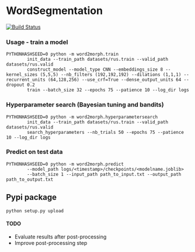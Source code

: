 # WordSegmentation

[![Build Status](https://travis-ci.com/MartinXPN/word2morph.svg?branch=master)](https://travis-ci.com/MartinXPN/word2morph)

### Usage - train a model
```commandline
PYTHONHASHSEED=0 python -m word2morph.train
        init_data --train_path datasets/rus.train --valid_path datasets/rus.valid
        construct_model --model_type CNN --embeddings_size 8 --kernel_sizes (5,5,5) --nb_filters (192,192,192) --dilations (1,1,1) --recurrent_units (64,128,256) --use_crf=True --dense_output_units 64 --dropout 0.2
        train --batch_size 32 --epochs 75 --patience 10 --log_dir logs
```

### Hyperparameter search (Bayesian tuning and bandits)
```commandline
PYTHONHASHSEED=0 python -m word2morph.hyperparametersearch
        init_data --train_path datasets/rus.train --valid_path datasets/rus.valid
        search_hyperparameters --nb_trials 50 --epochs 75 --patience 10 --log_dir logs
```

### Predict on test data
```commandline
PYTHONHASHSEED=0 python -m word2morph.predict
        --model_path logs/<timestamp>/checkpoints/<modelname.joblib>
        --batch_size 1 --input_path path_to_input.txt --output_path path_to_output.txt
```


## Pypi package
```commandline
python setup.py upload
```


#### TODO
* Evaluate results after post-processing
* Improve post-processing step